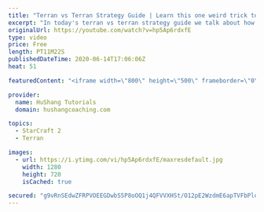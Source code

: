 ```yaml
---
title: "Terran vs Terran Strategy Guide | Learn this one weird trick to macro like a GM"
excerpt: "In today's terran vs terran strategy guide we talk about how you can continue to improve your macro into diamond and masters, where everyone is already making scv's consistently. What more could there be right? Let's take a look!  Terran vs Terran Guide | Learn this one weird trick to macro like a GM"
originalUrl: https://youtube.com/watch?v=hp5Ap6rdxfE
type: video
price: Free
length: PT11M22S
publishedDateTime: 2020-06-14T17:06:06Z
heat: 51

featuredContent: "<iframe width=\"800\" height=\"500\" frameborder=\"0\" src=\"https://www.youtube.com/embed/hp5Ap6rdxfE\" allow=\"accelerometer; autoplay; encrypted-media; gyroscope; picture-in-picture\" allowfullscreen></iframe>"

provider:
  name: HuShang Tutorials
  domain: hushangcoaching.com

topics:
  - StarCraft 2
  - Terran

images:
  - url: https://i.ytimg.com/vi/hp5Ap6rdxfE/maxresdefault.jpg
    width: 1280
    height: 720
    isCached: true

secured: "g9vRnSEdwZFRPVOEEGDwbS5P8oOQ1j4QFVVXHSt/O12pE2WzdmE6apTVFbPloAessd41tzy+tXkTNVHLaYToFhtXOrNe2jWz98w88DaEy+NCqsUoGlPNLwmyjDd7uFOIuX6x/Hk0mD/ACdGZ7g6EFQomcow0y2WfyxEX/F+qGEeWOGopSCpk5h5nPFprTFV9bGU7mE126MVoMlakT5qvbC0e+nxa21fh/eTn5FvzSemR1vktBMlRnxoFFfy42iMkuIqWWUaJZ6c6vn/Th6a7oG6JmBIMXWSuRtMRYu+3TjxxVZsTHQo94gg03R6OXtiD2RdjpJ8xzv5dfOaX9YXplubuNJzu2xpSBkWQDwC6i6/nD7TYl1ph0GIkaV6I1ocfD/oS7hi0OBVQfje3JVs9Vv5Pogi3F2xIFzKlvkrYrZs=;p2+SfzsNbgq11B9bqfH71A=="
---
```


